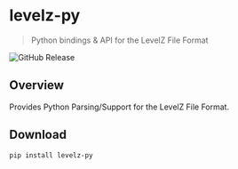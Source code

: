 # levelz-py

> Python bindings & API for the LevelZ File Format

![GitHub Release](https://img.shields.io/github/v/release/LevelZ-File/py-bindings)

## Overview

Provides Python Parsing/Support for the LevelZ File Format. 

## Download

```bash
pip install levelz-py
```
